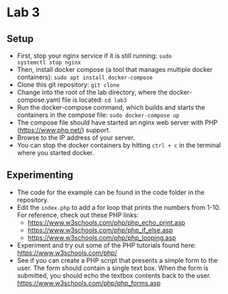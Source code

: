 # Lab 3

## Setup
* First, stop your nginx service if it is still running: <code>sudo systemctl stop nginx</code>
* Then, install docker compose (a tool that manages multiple docker containers): <code>sudo apt install docker-compose</code>
* Clone this git repository: <code>git clone </code>
* Change into the root of the lab directory, where the docker-compose.yaml file is located: <code>cd lab3</code>
* Run the docker-compose command, which builds and starts the containers in the compose file: <code>sudo docker-compose up</code>
* The compose file should have started an nginx web server with PHP (https://www.php.net/) support.
* Browse to the IP address of your server.
* You can stop the docker containers by hitting <code>ctrl + c</code> in the terminal where you started docker.

## Experimenting
* The code for the example can be found in the <cod>code</code> folder in the repository.
* Edit the <code>index.php</code> to add a for loop that prints the numbers from 1-10. For reference, check out these PHP links:
  * <https://www.w3schools.com/php/php_echo_print.asp>
  * <https://www.w3schools.com/php/php_if_else.asp>
  * <https://www.w3schools.com/php/php_looping.asp>
* Experiment and try out some of the PHP tutorials found here: <https://www.w3schools.com/php/>
* See if you can create a PHP script that presents a simple form to the user. The form should contain a single text box. When the form is submitted, you should echo the textbox contents back to the user. <https://www.w3schools.com/php/php_forms.asp>

